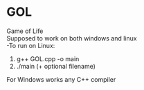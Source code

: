 # GOL
Game of Life</br>
Supposed to work on both windows and linux</br>
-To run on Linux:
1) g++ GOL.cpp -o main
2) ./main (+ optional filename)</br>

For Windows works any C++ compiler
